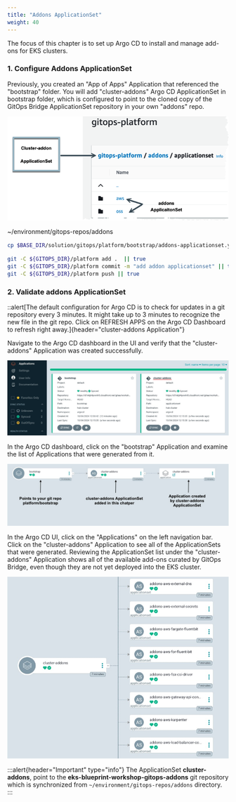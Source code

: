 ```yaml
---
title: "Addons ApplicationSet"
weight: 40
---
```


The focus of this chapter is to set up Argo CD to install and manage add-ons for EKS clusters.

### 1. Configure Addons ApplicationSet

Previously, you created an "App of Apps" Application that referenced the "bootstrap" folder. You will add "cluster-addons" Argo CD ApplicationSet in bootstrap folder, which is configured to point to the cloned copy of the GitOps Bridge ApplicationSet repository in your own "addons" repo.

![cluster-addons](/static/images/cluster-addons.png)

~/environment/gitops-repos/addons

```bash
cp $BASE_DIR/solution/gitops/platform/bootstrap/addons-applicationset.yaml $GITOPS_DIR/platform/bootstrap/addons-applicationset.yaml
```

```bash
git -C ${GITOPS_DIR}/platform add .  || true
git -C ${GITOPS_DIR}/platform commit -m "add addon applicationset" || true
git -C ${GITOPS_DIR}/platform push || true
```

### 2. Validate addons ApplicationSet

::alert[The default configuration for Argo CD is to check for updates in a git repository every 3 minutes. It might take up to 3 minutes to recognize the new file in the git repo. Click on REFRESH APPS on the Argo CD Dashboard to refresh right away.]{header="cluster-addons Application"}

Navigate to the Argo CD dashboard in the UI and verify that the "cluster-addons" Application was created successfully.

![addons-rootapp](/static/images/addons-rootapp.jpg)

In the Argo CD dashboard, click on the "bootstrap" Application and examine the list of Applications that were generated from it.

![addons-rootapp](/static/images/cluster-addon-creation-flow.jpg)

In the Argo CD UI, click on the "Applications" on the left navigation bar. Click on the "cluster-addons" Application to see all of the ApplicationSets that were generated. Reviewing the ApplicationSet list under the "cluster-addons" Application shows all of the available add-ons curated by GitOps Bridge, even though they are not yet deployed into the EKS cluster.

![addons-rootapp](/static/images/cluster-addons-applicationset.jpg)

:::alert{header="Important" type="info"}
The ApplicationSet **cluster-addons**, point to the **eks-blueprint-workshop-gitops-addons** git repository which is synchronized from `~/environment/gitops-repos/addons` directory.
:::
